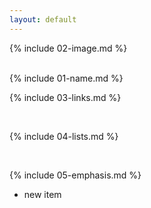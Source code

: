 ```yaml
---
layout: default
---
```




{% include 02-image.md %}

<br>
{% include 01-name.md %}

<br>

{% include 03-links.md %}

<br>

{% include 04-lists.md %}

<br>

{% include 05-emphasis.md %}

- new item
